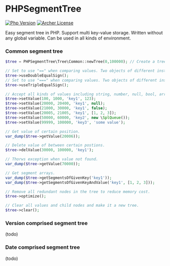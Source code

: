 # PHPSegmentTree

[![Php Version](https://img.shields.io/badge/php-%3E=7.1-brightgreen.svg?maxAge=2592000)](https://secure.php.net/)
[![Archer License](https://img.shields.io/hexpm/l/plug.svg?maxAge=2592000)](https://github.com/swlib/archer/blob/master/LICENSE)

Easy segment tree in PHP. Support multi key-value storage. Written without any global variable. Can be used in all kinds of environment.
### Common segment tree
```php
$tree = PHPSegmentTree\Tree\Common::newTree(0,100000); // Create a tree with scale of 0~100000;

// Set to use "==" when comparing values. Two objects of different instances that have same content will be considered equal.
$tree->useDoubleEqualSign();
// Set to use "===" when comparing values. Two objects of different instances will be considered not equal no matter their content.
$tree->useTripleEqualSign();

// Accept all kinds of values including string, number, null, bool, array, object, etc. 
$tree->setValue(100, 1000, 'key1', 123);
$tree->setValue(20000, 20400, 'key1', null);
$tree->setValue(21000, 30000, 'key1', false);
$tree->setValue(20005, 21005, 'key1', [1, 2, 3]);
$tree->setValue(50000, 60000, 'key2', new \SplQueue());
$tree->setValue(99999, 100000, 'key3', 'some value');

// Get value of certain position.
var_dump($tree->getValue(20006));

// Delete value of between certain postions.
$tree->delValue(30000, 100000, 'key1');

// Thorws exception when value not found.
var_dump($tree->getValue(70000));

// Get segment arrays.
var_dump($tree->getSegmentsOfGivenKey('key1'));
var_dump($tree->getSegmentsOfGivenKeyAndValue('key1', [1, 2, 3]));

// Remove all redundant nodes in the tree to reduce memory cost.
$tree->optimize();

// Clear all values and child nodes and make it a new tree.
$tree->clear();
```
### Version comprised segment tree
(todo)
### Date comprised segment tree
(todo)